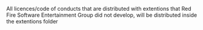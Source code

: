 All licences/code of conducts that are distributed with extentions that Red Fire Software Entertainment Group did not develop, will be distributed inside the extentions folder
